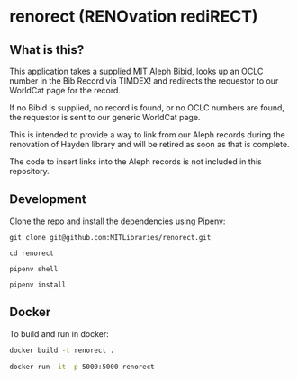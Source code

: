 # renorect (RENOvation rediRECT)

## What is this?

This application takes a supplied MIT Aleph Bibid, looks up an OCLC number
in the Bib Record via TIMDEX! and redirects the requestor to our WorldCat
page for the record.

If no Bibid is supplied, no record is found, or no OCLC numbers are found,
the requestor is sent to our generic WorldCat page.

This is intended to provide a way to link from our Aleph records during the
renovation of Hayden library and will be retired as soon as that is complete.

The code to insert links into the Aleph records is not included in this
repository.

## Development

Clone the repo and install the dependencies using [Pipenv](https://docs.pipenv.org/):

```shell
git clone git@github.com:MITLibraries/renorect.git

cd renorect

pipenv shell

pipenv install
```

## Docker

To build and run in docker:

```bash
docker build -t renorect .

docker run -it -p 5000:5000 renorect
```

